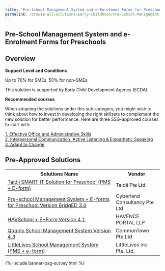 ```yaml
---
title: 'Pre-School Management System and e-Enrolment Forms for Preschools'
permalink: /browse-all-solutions-Early-Childhood/Pre-School-Management-System-and-e-Enrolment-Forms-for-Preschools
---
```


## Pre-School Management System and e-Enrolment Forms for Preschools
## Overview

**Support Level and Conditions**

Up to 70% for SMEs, 50% for non-SMEs

This solution is supported by Early Child Development Agency (ECDA).

**Recommended courses**

When adopting the solutions under this sub-category, you might wish to think about how to invest in developing the right skillsets to complement the new solution for better performance. Here are three SSG-approved courses to start with:

<a href='https://sfec.enterprisejobskills.gov.sg/Course_Internet/CourseDetail.aspx?CoursesReferenceNumber=TGS-2020503896'  target='_blank' rel='noopener'>1. Effective Office and Administrative Skills</a><br>
<a href='https://sfec.enterprisejobskills.gov.sg/Course_Internet/CourseDetail.aspx?CoursesReferenceNumber=TGS-2020000399'  target='_blank' rel='noopener'>2. Interpersonal Communication, Active Listening & Empathetic Speaking</a><br>
<a href='https://sfec.enterprisejobskills.gov.sg/Course_Internet/CourseDetail.aspx?CoursesReferenceNumber=TGS-2020505601'  target='_blank' rel='noopener'>3. Adapt to Change</a><br>

## Pre-Approved Solutions

<table>
<tr>
<th style='width: auto;'><b>Solutions Name</b></th>
<th style='width: 30%;'><b>Vendor</b></th>
</tr>
<tr>
<td><a href='/productivity-solutions-grant/solutionrepo/solution2611' target='_blank'>Taidii SMART IT Solution for Preschool (PMS + E-form)</a><br></td>
<td>Taidii Pte Ltd</td>
</tr>
<tr>
<td><a href='/productivity-solutions-grant/solutionrepo/solution2699' target='_blank'>Pre-school Management System + E-forms for Preschool Version BridgED 3.0</a><br></td>
<td>Cyberland Consultancy Pte Ltd</td>
</tr>
<tr>
<td><a href='/productivity-solutions-grant/solutionrepo/solution3646' target='_blank'>HAVSchool + E-Form Version 4.1</a><br></td>
<td>HAVENCE PORTAL LLP</td>
</tr>
<tr>
<td><a href='/productivity-solutions-grant/solutionrepo/solution3653' target='_blank'>Qoqolo School Management System Version 4.3</a><br></td>
<td>CommonTown Pte Ltd</td>
</tr>
<tr>
<td><a href='/productivity-solutions-grant/solutionrepo/solution3743' target='_blank'>LittleLives School Management System (PMS + e-form)</a><br></td>
<td>LittleLives Inc Pte. Ltd.</td>
</tr>
</table>

{% include banner-psg-survey.html %}
